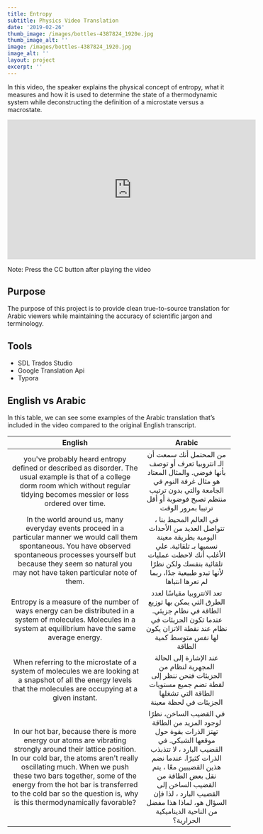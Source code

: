 ```yaml
---
title: Entropy
subtitle: Physics Video Translation
date: '2019-02-26'
thumb_image: /images/bottles-4387824_1920e.jpg
thumb_image_alt: ''
image: /images/bottles-4387824_1920.jpg
image_alt: ''
layout: project
excerpt: ''
---
```

In this video, the speaker explains the physical concept of entropy, what it measures and how it is used to determine the state of a thermodynamic system while deconstructing the definition of a microstate versus a macrostate.

<iframe width="560" height="315" src="https://www.youtube.com/embed/-hJL43iVuxo" title="YouTube video player" frameborder="0" allow="accelerometer; autoplay; clipboard-write; encrypted-media; gyroscope; picture-in-picture" allowfullscreen></iframe>

Note: Press the CC button after playing the video

## Purpose

The purpose of this project is to provide clean true-to-source translation for Arabic viewers while maintaining the accuracy of scientific jargon and terminology.

## Tools

*   SDL Trados Studio
*   Google Translation Api
*   Typora

## English vs Arabic

In this table, we can see some examples of the Arabic translation that’s included in the video compared to the original English transcript.

|                           English                            |                            Arabic                            |
| :----------------------------------------------------------: | :----------------------------------------------------------: |
| you've probably heard entropy defined or described as disorder. The usual example is that of a college dorm room which without regular tidying becomes messier or less ordered over time. | من المحتمل أنك سمعت أن الـ انتروبيا تعرف أو توصف بأنها فوضي. والمثال المعتاد هو مثال غرفة النوم في الجامعة والتي بدون ترتيب منتظم تصبح فوضوية أو أقل ترتيبا بمرور الوقت |
| In the world around us, many everyday events proceed in a particular manner we would call them spontaneous. You have observed spontaneous processes yourself but because they seem so natural you may not have taken particular note of them. | في العالم المحيط بنا ، تتواصل العديد من الأحداث اليومية بطريقة معينة نسميها بـ تلقائية. علي الأغلب أنك لاحظت عمليات تلقائية بنفسك ولكن نظرًا لأنها تبدو طبيعية جدًا، ربما لم تعرها انتباها |
| Entropy is a measure of the number of ways energy can be distributed in a system of molecules. Molecules in a system at equilibrium have the same average energy. | تعد الانتروبيا مقياسًا لعدد الطرق التي يمكن بها توزيع الطاقة في نظام جزيئي. عندما تكون الجزيئات في نظام عند نقطة الاتزان يكون لها نفس متوسط كمية الطاقة |
| When referring to the microstate of a system of molecules we are looking at a snapshot of all the energy levels that the  molecules are occupying at a given instant. | عند الإشارة إلى الحالة المجهرية لنظام من الجزيئات فنحن ننظر إلى لقطة تضم جميع مستويات الطاقة التي تشغلها الجزيئات في لحظة معينة |
| In our hot bar, because there is more energy our atoms are vibrating strongly around their lattice position. In our cold bar, the atoms aren't really oscillating much. When we push these two bars together, some of the energy from the hot bar is transferred to the cold bar so the question is, why is this thermodynamically favorable? | في القضيب الساخن، نظرًا لوجود المزيد من الطاقة تهتز الذرات بقوة حول موقعها الشبكي. في القضيب البارد ، لا تتذبذب الذرات كثيرًا. عندما نضم هذين القضيبين معًا ، يتم نقل بعض الطاقة من القضيب الساخن إلى القضيب البارد ، لذا فإن السؤال هو، لماذا هذا مفضل من الناحية الديناميكية الحرارية؟ |
